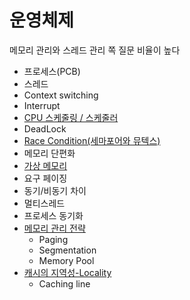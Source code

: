 # 운영체제
메모리 관리와 스레드 관리 쪽 질문 비율이 높다
- 프로세스(PCB)
- 스레드
- Context switching
- Interrupt
- [CPU 스케줄링 / 스케줄러](https://github.com/AucSuSu/CS-study/blob/main/OS/os_cpuScheduling.md)
- DeadLock
- [Race Condition(세마포어와 뮤텍스)](https://github.com/AucSuSu/CS-study/blob/main/OS/os_raceCondition.md)
- 메모리 단편화
- [가상 메모리](https://github.com/AucSuSu/CS-study/blob/main/OS/os_memoryFragmentation.md)
- 요구 페이징
- 동기/비동기 차이
- 멀티스레드
- 프로세스 동기화
- [메모리 관리 전략](https://github.com/AucSuSu/CS-study/blob/main/OS/os_memoryFragmentation.md)
  - Paging
  - Segmentation
  - Memory Pool
- [캐시의 지역성-Locality](https://github.com/AucSuSu/CS-study/blob/main/OS/os_cache.md)
  - Caching line
